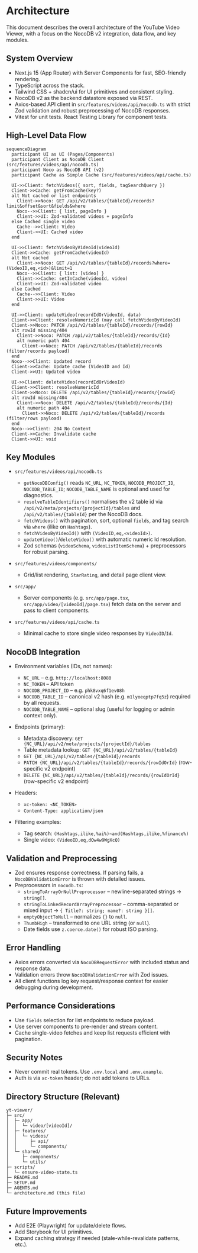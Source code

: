 # Architecture

This document describes the overall architecture of the YouTube Video Viewer, with a focus on the NocoDB v2 integration, data flow, and key modules.

## System Overview

- Next.js 15 (App Router) with Server Components for fast, SEO-friendly rendering.
- TypeScript across the stack.
- Tailwind CSS + shadcn/ui for UI primitives and consistent styling.
- NocoDB v2 as the backend datastore exposed via REST.
- Axios-based API client in `src/features/videos/api/nocodb.ts` with strict Zod validation and robust preprocessing of NocoDB responses.
- Vitest for unit tests. React Testing Library for component tests.

## High-Level Data Flow

```mermaid
sequenceDiagram
  participant UI as UI (Pages/Components)
  participant Client as NocoDB Client (src/features/videos/api/nocodb.ts)
  participant Noco as NocoDB API (v2)
  participant Cache as Simple Cache (src/features/videos/api/cache.ts)

  UI->>Client: fetchVideos({ sort, fields, tagSearchQuery })
  Client->>Cache: getFromCache(key?)
  alt Not cached or list endpoints
    Client->>Noco: GET /api/v2/tables/{tableId}/records?limit&offset&sort&fields&where
    Noco-->>Client: { list, pageInfo }
    Client->>UI: Zod-validated videos + pageInfo
  else Cached single video
    Cache-->>Client: Video
    Client->>UI: Cached video
  end

  UI->>Client: fetchVideoByVideoId(videoId)
  Client->>Cache: getFromCache(videoId)
  alt Not cached
    Client->>Noco: GET /api/v2/tables/{tableId}/records?where=(VideoID,eq,<id>)&limit=1
    Noco-->>Client: { list: [video] }
    Client->>Cache: setInCache(videoId, video)
    Client->>UI: Zod-validated video
  else Cached
    Cache-->>Client: Video
    Client->>UI: Video
  end

  UI->>Client: updateVideo(recordIdOrVideoId, data)
  Client->>Client: resolveNumericId (may call fetchVideoByVideoId)
  Client->>Noco: PATCH /api/v2/tables/{tableId}/records/{rowId}
  alt rowId missing/404
    Client->>Noco: PATCH /api/v2/tables/{tableId}/records/{Id}
    alt numeric path 404
      Client->>Noco: PATCH /api/v2/tables/{tableId}/records (filter/records payload)
  end
  Noco-->>Client: Updated record
  Client->>Cache: Update cache (VideoID and Id)
  Client->>UI: Updated video

  UI->>Client: deleteVideo(recordIdOrVideoId)
  Client->>Client: resolveNumericId
  Client->>Noco: DELETE /api/v2/tables/{tableId}/records/{rowId}
  alt rowId missing/404
    Client->>Noco: DELETE /api/v2/tables/{tableId}/records/{Id}
    alt numeric path 404
      Client->>Noco: DELETE /api/v2/tables/{tableId}/records (filter/rows payload)
  end
  Noco-->>Client: 204 No Content
  Client->>Cache: Invalidate cache
  Client->>UI: void
```

## Key Modules

- `src/features/videos/api/nocodb.ts`
  - `getNocoDBConfig()` reads `NC_URL`, `NC_TOKEN`, `NOCODB_PROJECT_ID`, `NOCODB_TABLE_ID`; `NOCODB_TABLE_NAME` is optional and used for diagnostics.
  - `resolveTableIdentifiers()` normalises the v2 table id via `/api/v2/meta/projects/{projectId}/tables` and `/api/v2/tables/{tableId}` per the NocoDB docs.
  - `fetchVideos()` with pagination, sort, optional `fields`, and tag search via `where` (ilike on `Hashtags`).
  - `fetchVideoByVideoId()` with `(VideoID,eq,<videoId>)`.
  - `updateVideo()`/`deleteVideo()` with automatic numeric Id resolution.
  - Zod schemas (`videoSchema`, `videoListItemSchema`) + preprocessors for robust parsing.

- `src/features/videos/components/`
  - Grid/list rendering, `StarRating`, and detail page client view.

- `src/app/`
  - Server components (e.g. `src/app/page.tsx`, `src/app/video/[videoId]/page.tsx`) fetch data on the server and pass to client components.

- `src/features/videos/api/cache.ts`
  - Minimal cache to store single video responses by `VideoID`/`Id`.

## NocoDB Integration

- Environment variables (IDs, not names):
  - `NC_URL` – e.g. `http://localhost:8080`
  - `NC_TOKEN` – API token
  - `NOCODB_PROJECT_ID` – e.g. `phk8vxq6f1ev08h`
  - `NOCODB_TABLE_ID` – canonical v2 hash (e.g. `m1lyoeqptp7fq5z`) required by all requests.
  - `NOCODB_TABLE_NAME` – optional slug (useful for logging or admin context only).

- Endpoints (primary):
  - Metadata discovery: `GET {NC_URL}/api/v2/meta/projects/{projectId}/tables`
  - Table metadata lookup: `GET {NC_URL}/api/v2/tables/{tableId}`
  - `GET {NC_URL}/api/v2/tables/{tableId}/records`
  - `PATCH {NC_URL}/api/v2/tables/{tableId}/records/{rowIdOrId}` (row-specific v2 endpoint)
  - `DELETE {NC_URL}/api/v2/tables/{tableId}/records/{rowIdOrId}` (row-specific v2 endpoint)

- Headers:
  - `xc-token: <NC_TOKEN>`
  - `Content-Type: application/json`

- Filtering examples:
  - Tag search: `(Hashtags,ilike,%ai%)~and(Hashtags,ilike,%finance%)`
  - Single video: `(VideoID,eq,dQw4w9WgXcQ)`

## Validation and Preprocessing

- Zod ensures response correctness. If parsing fails, a `NocoDBValidationError` is thrown with detailed issues.
- Preprocessors in `nocodb.ts`:
  - `stringToArrayOrNullPreprocessor` – newline-separated strings -> `string[]`.
  - `stringToLinkedRecordArrayPreprocessor` – comma-separated or mixed input -> `{ Title?: string; name?: string }[]`.
  - `emptyObjectToNull` – normalizes `{}` to `null`.
  - `ThumbHigh` – transformed to one URL string (or `null`).
  - Date fields use `z.coerce.date()` for robust ISO parsing.

## Error Handling

- Axios errors converted via `NocoDBRequestError` with included status and response data.
- Validation errors throw `NocoDBValidationError` with Zod issues.
- All client functions log key request/response context for easier debugging during development.

## Performance Considerations

- Use `fields` selection for list endpoints to reduce payload.
- Use server components to pre-render and stream content.
- Cache single-video fetches and keep list requests efficient with pagination.

## Security Notes

- Never commit real tokens. Use `.env.local` and `.env.example`.
- Auth is via `xc-token` header; do not add tokens to URLs.

## Directory Structure (Relevant)

```
yt-viewer/
├─ src/
│  ├─ app/
│  │  └─ video/[videoId]/
│  ├─ features/
│  │  └─ videos/
│  │     ├─ api/
│  │     └─ components/
│  └─ shared/
│     ├─ components/
│     └─ utils/
├─ scripts/
│  └─ ensure-video-state.ts
├─ README.md
├─ SETUP.md
├─ AGENTS.md
└─ architecture.md (this file)
```

## Future Improvements

- Add E2E (Playwright) for update/delete flows.
- Add Storybook for UI primitives.
- Expand caching strategy if needed (stale-while-revalidate patterns, etc.).
